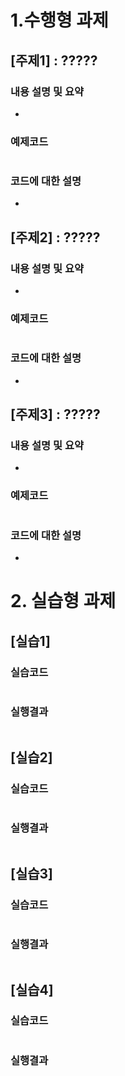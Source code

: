 # 1.수행형 과제

## [주제1] : ?????

### 내용 설명 및 요약
*
### 예제코드
```java
```
### 코드에 대한 설명
*

## [주제2] : ?????

### 내용 설명 및 요약
*
### 예제코드
```java
```
### 코드에 대한 설명
*

## [주제3] : ?????

### 내용 설명 및 요약
*
### 예제코드
```java
```
### 코드에 대한 설명
*   
   
   
# 2. 실습형 과제

## [실습1]

### 실습코드
```java
```
### 실행결과
```console
```

## [실습2]

### 실습코드
```java
```
### 실행결과
```console
```

## [실습3]

### 실습코드
```java
```
### 실행결과
```console
```

## [실습4]

### 실습코드
```java
```
### 실행결과
```console
```

